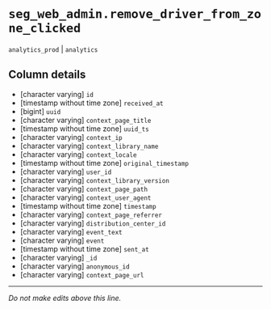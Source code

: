 # `seg_web_admin.remove_driver_from_zone_clicked`
`analytics_prod` | `analytics`

## Column details
* [character varying] `id`
* [timestamp without time zone] `received_at`
* [bigint]    `uuid`
* [character varying] `context_page_title`
* [timestamp without time zone] `uuid_ts`
* [character varying] `context_ip`
* [character varying] `context_library_name`
* [character varying] `context_locale`
* [timestamp without time zone] `original_timestamp`
* [character varying] `user_id`
* [character varying] `context_library_version`
* [character varying] `context_page_path`
* [character varying] `context_user_agent`
* [timestamp without time zone] `timestamp`
* [character varying] `context_page_referrer`
* [character varying] `distribution_center_id`
* [character varying] `event_text`
* [character varying] `event`
* [timestamp without time zone] `sent_at`
* [character varying] `_id`
* [character varying] `anonymous_id`
* [character varying] `context_page_url`

-------------------------------------------------------------------------------
*Do not make edits above this line.*
